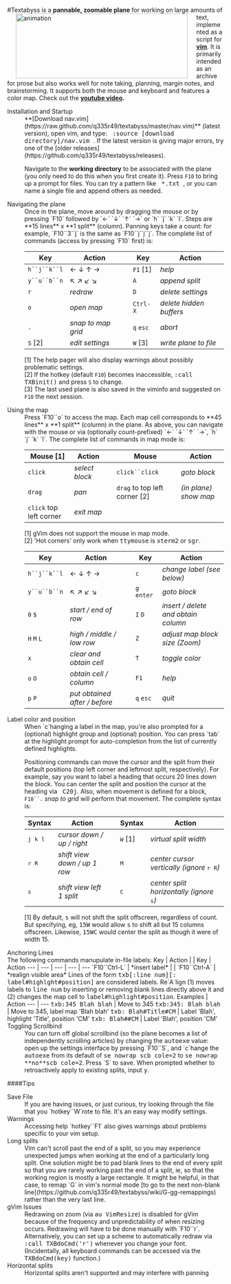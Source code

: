 #Textabyss
<img hspace='20' align='left' src="https://raw.github.com/q335r49/textabyss/gh-pages/images/textabyss-animation-optimized.gif" width="400" height="150" alt="animation"/>
is a **pannable, zoomable plane** for working on large amounts of text, implemented as a script for **[vim](http://www.vim.org)**. It is primarily intended as an archive for prose but also works well for note taking, planning, margin notes, and brainstorming. It supports both the mouse and keyboard and features a color map. Check out the **[youtube video](http://www.youtube.com/watch?v=xkED6Mv_4bc).**

<dl>
<dt>Installation and Startup</dt>
<dd>**[Download nav.vim](https://raw.github.com/q335r49/textabyss/master/nav.vim)** (latest version), open vim, and type: <samp>&nbsp;:source [download directory]/nav.vim&nbsp;</samp>. If the latest version is giving major errors, try one of the [older releases](https://github.com/q335r49/textabyss/releases).

Navigate to the **working directory** to be associated with the plane (you only need to do this when you first create it). Press `F10` to bring up a prompt for files. You can try a pattern like <samp>&nbsp;\*.txt&nbsp;</samp>, or you can name a single file and append others as needed.</dd>

<dt>Navigating the plane</dt>
<dd>Once in the plane, move around by dragging the mouse or by pressing `F10` followed by `←` `↓` `↑` `→` or `h` `j` `k` `l`. Steps are **15 lines** x **1 split** (column). Panning keys take a count: for example, `F10``3``j` is the same as `F10``j``j``j`. The complete list of commands (access by pressing `F10` first) is: 

Key | Action | | Key | Action
----- | ----- | --- | --- | ---
`h``j``k``l`| ← ↓ ↑ → | | `F1` [1] | *help*
`y``u``b``n`| ↖ ↗ ↙ ↘  ||`A`| *append split*
`r`  | *redraw*    | | `D`|*delete settings* 
`o` | *open map* | | `Ctrl-X`| *delete hidden buffers*
`.` | *snap to map grid* | |`q` `esc` | *abort*
`S` [2] | *edit settings* | |`W` [3]| *write plane to file*
[1] The help pager will also display warnings about possibly problematic settings.  
[2] If the hotkey (default `F10`) becomes inaccessible, <samp>:call TXBinit()</samp> and press `S` to change.  
[3] The last used plane is also saved in the viminfo and suggested on `F10` the next session.
</dd>

<dt>Using the map</dt>
<dd>Press `F10``o` to access the map. Each map cell corresponds to **45 lines** x **1 split** (column) in the plane. As above, you can navigate with the mouse or via (optionally count-prefixed) `←` `↓` `↑` `→`, `h` `j` `k` `l`. The complete list of commands in map mode is:

Mouse [1] | Action | | Mouse | Action
--- | --- | --- | --- | ---
`click`|*select block*||`click``click`|*goto block*
`drag` | *pan* | | `drag` to top left corner [2] | *(in plane) show map*
`click` top left corner|*exit map*|||
[1] gVim does not support the mouse in map mode.  
[2] 'Hot corners' only work when <samp>ttymouse</samp> is <samp>xterm2</samp> or <samp>sgr</samp>.

Key | Action | | Key | Action
--- | --- | --- | --- | ---
`h``j``k``l` | ← ↓ ↑ → | | `c` | *change label (see below)*
`y``u``b``n` | ↖ ↗ ↙ ↘  | | `g` `enter` | *goto block* 
`0` `$` | *start / end of row* | | `I` `D` | *insert / delete and obtain column*
`H` `M` `L` | *high / middle / low row* | | `Z` | *adjust map block size (Zoom)*
`x` | *clear and obtain cell* | | `T` | *toggle color*
`o` `O` | *obtain cell / column*| | `F1` |*help*
`p` `P` | *put obtained after / before*| |`q` `esc`|*quit*

<dt>Label color and position
<dd>When `c`hanging a label in the map, you're also prompted for a (optional) highlight group and (optional) position. You can press `tab` at the highlight prompt for auto-completion from the list of currently defined highlights.

Positioning commands can move the cursor and the split from their default positions (top left corner and leftmost split, respectively). For example, say you want to label a heading that occurs 20 lines down the block. You can center the split and position the cursor at the heading via <samp>&nbsp;C20j</samp>. Also, when movement is defined for a block, `F10``.` *snap to grid* will perform that movement. The complete syntax is:

Syntax | Action | | Syntax | Action
--- | --- | --- | --- | ---
<samp>j k l</samp>|*cursor down / up / right*| |<samp>W</samp> [1] | *virtual split width*
<samp>r R</samp>|*shift view down / up 1 row*| |<samp>M</samp> | *center cursor vertically (ignore* <samp>r R</samp>*)*
<samp>s</samp>|*shift view left 1 split*| |<samp>C</samp> | *center split horizontally (ignore* <samp>s</samp>*)*
[1] By default, <samp>s</samp> will not shift the split offscreen, regardless of count. But specifying, eg, <samp>15W</samp> would allow <samp>s</samp> to shift all but 15 columns offscreen. Likewise, <samp>15WC</samp> would center the split as though it were of width 15.
</dd>

<dt>Anchoring Lines</dt>
The following commands manupulate in-file labels:
Key | Action | | Key | Action
--- | --- | --- | --- | ---
`F10``Ctrl-L` | *insert label* | | `F10``Ctrl-A` | *realign visible area*
Lines of the form <samp>txb[:line num][: label#highlght#position]</samp> are considered labels. Re`A`lign (1) moves labels to <samp>line num</samp> by inserting or removing blank lines directly above it and (2) changes the map cell to <samp>label#highlight#position</samp>.
Examples | Action
--- | ---
<samp>txb:345 Blah blah</samp> | Move to 345
<samp>txb:345: Blah blah</samp> | Move to 345, label map 'Blah blah'
<samp>txb: Blah#Title#CM</samp> | Label 'Blah', highlight 'Title', position 'CM'
<samp>txb: Blah##CM</samp> | Label 'Blah', position 'CM'

</dd>
<dt>Toggling Scrollbind</dt>
<dd>You can turn off global scrollbind (so the plane becomes a list of independently scrolling articles) by changing the <samp>autoexe</samp> value: open up the settings interface by pressing `F10``S`, and `c`hange the <samp>autoexe</samp> from its default of <samp>se nowrap scb cole=2</samp> to <samp>se nowrap **no**scb cole=2</samp>. Press `S` to save. When prompted whether to retroactively apply to existing splits, input <samp>y</samp>.</dd>

####Tips
<dt>Save File</dt>
<dd>If you are having issues, or just curious, try looking through the file that you `hotkey``W`rote to file. It's an easy way modify settings.</dd>
<dt>Warnings</dt>
<dd>Accessing help `hotkey``F1` also gives warnings about problems specific to your vim setup.</dd>
<dt>Long splits</dt>
<dd>Vim can't scroll past the end of a split, so you may experience unexpected jumps when working at the end of a particularly long split. One solution might be to pad blank lines to the end of every split so that you are rarely working past the end of a split, ie, so that the working region is mostly a large rectangle. It might be helpful, in that case, to remap `G` in vim's normal mode [to go to the next non-blank line](https://github.com/q335r49/textabyss/wiki/G-gg-remappings) rather than the very last line.</dd>
<dt>gVim Issues</dt>
<dd>Redrawing on zoom (via <samp>au VimResize</samp>) is disabled for gVim because of the frequency and unpredictability of when resizing occurs. Redrawing will have to be done manually with `F10``r`. Alternatively, you can set up a scheme to automatically redraw via <samp>:call TXBdoCmd('r')</samp> whenever you change your font. (Incidentally, all keyboard commands can be accessed via the <samp>TXBdoCmd(key)</samp> function.)</dd>
<dt>Horizontal splits</dt>
<dd>Horizontal splits aren't supported and may interfere with panning</dd>
